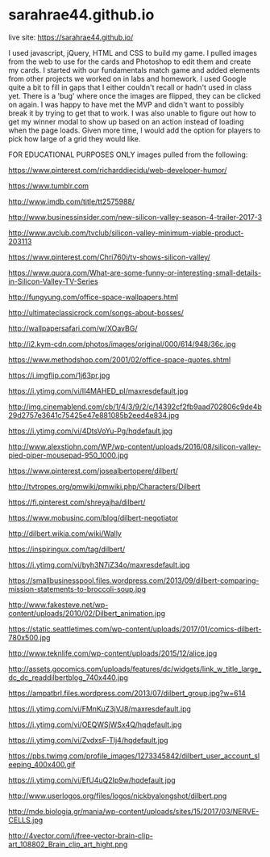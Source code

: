 # sarahrae44.github.io

live site: https://sarahrae44.github.io/

I used javascript, jQuery, HTML and CSS to build my game. I pulled images from the web to use for the cards and Photoshop to edit them and create my cards. I started with our fundamentals match game and added elements from other projects we worked on in labs and homework. I used Google quite a bit to fill in gaps that I either couldn't recall or hadn't used in class yet. There is a 'bug' where once the images are flipped, they can be clicked on again. I was happy to have met the MVP and didn't want to possibly break it by trying to get that to work. I was also unable to figure out how to get my winner modal to show up based on an action instead of loading when the page loads. Given more time, I would add the option for players to pick how large of a grid they would like.



FOR EDUCATIONAL PURPOSES ONLY
images pulled from the following:

https://www.pinterest.com/richarddiecidu/web-developer-humor/

https://www.tumblr.com

http://www.imdb.com/title/tt2575988/

http://www.businessinsider.com/new-silicon-valley-season-4-trailer-2017-3

http://www.avclub.com/tvclub/silicon-valley-minimum-viable-product-203113

https://www.pinterest.com/Chri760i/tv-shows-silicon-valley/

https://www.quora.com/What-are-some-funny-or-interesting-small-details-in-Silicon-Valley-TV-Series

http://fungyung.com/office-space-wallpapers.html

http://ultimateclassicrock.com/songs-about-bosses/

http://wallpapersafari.com/w/XOavBG/

http://i2.kym-cdn.com/photos/images/original/000/614/948/36c.jpg

https://www.methodshop.com/2001/02/office-space-quotes.shtml

https://i.imgflip.com/1j63pr.jpg

https://i.ytimg.com/vi/II4MAHED_pI/maxresdefault.jpg

http://img.cinemablend.com/cb/1/4/3/9/2/c/14392cf2fb9aad702806c9de4b29d2757e3641c75425e47e881085b2eed4e834.jpg

https://i.ytimg.com/vi/4DtsVoYu-Pg/hqdefault.jpg

http://www.alexstjohn.com/WP/wp-content/uploads/2016/08/silicon-valley-pied-piper-mousepad-950_1000.jpg

https://www.pinterest.com/josealbertopere/dilbert/

http://tvtropes.org/pmwiki/pmwiki.php/Characters/Dilbert

https://fi.pinterest.com/shreyajha/dilbert/

https://www.mobusinc.com/blog/dilbert-negotiator

http://dilbert.wikia.com/wiki/Wally

https://inspiringux.com/tag/dilbert/

https://i.ytimg.com/vi/byh3N7iZ34o/maxresdefault.jpg

https://smallbusinesspool.files.wordpress.com/2013/09/dilbert-comparing-mission-statements-to-broccoli-soup.jpg

http://www.fakesteve.net/wp-content/uploads/2010/02/Dilbert_animation.jpg

https://static.seattletimes.com/wp-content/uploads/2017/01/comics-dilbert-780x500.jpg

http://www.teknlife.com/wp-content/uploads/2015/12/alice.jpg

http://assets.gocomics.com/uploads/features/dc/widgets/link_w_title_large_dc_dc_readdilbertblog_740x440.jpg

https://ampatbrl.files.wordpress.com/2013/07/dilbert_group.jpg?w=614

https://i.ytimg.com/vi/FMnKuZ3jVJ8/maxresdefault.jpg

https://i.ytimg.com/vi/OEQWSjWSx4Q/hqdefault.jpg

https://i.ytimg.com/vi/ZvdxsF-Tlj4/hqdefault.jpg

https://pbs.twimg.com/profile_images/1273345842/dilbert_user_account_sleeping_400x400.gif

https://i.ytimg.com/vi/EfU4uQ2Ip9w/hqdefault.jpg

http://www.userlogos.org/files/logos/nickbyalongshot/dilbert.png

http://mde.biologia.gr/mania/wp-content/uploads/sites/15/2017/03/NERVE-CELLS.jpg

http://4vector.com/i/free-vector-brain-clip-art_108802_Brain_clip_art_hight.png
